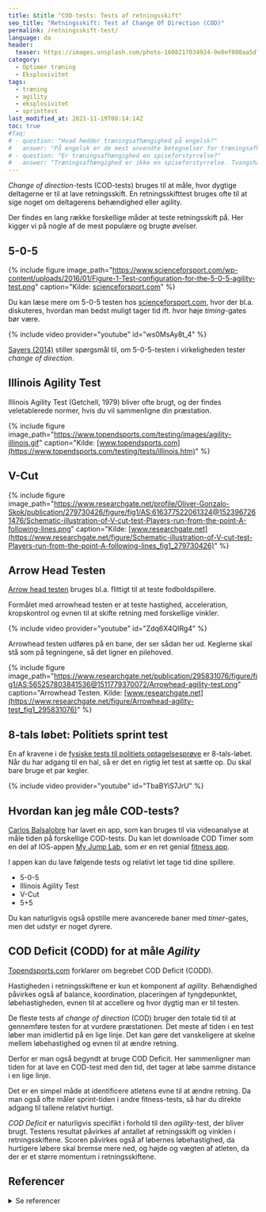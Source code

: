 ```yaml
---
title: &title "COD-tests: Tests af retningsskift"
seo_title: "Retningsskift: Test af Change Of Direction (COD)"
permalink: /retningsskift-test/
language: da
header:
  teaser: https://images.unsplash.com/photo-1608217034924-9e8ef080aa5d?ixlib=rb-1.2.1&ixid=MnwxMjA3fDB8MHxwaG90by1wYWdlfHx8fGVufDB8fHx8&auto=format&fit=crop&height=300&w=400&q=10
category:
  - Optimer træning
  - Eksplosivitet
tags:
  - træning
  - agility
  - eksplosivitet
  - sprinttest
last_modified_at: 2021-11-19T08:14:14Z
toc: true
#faq:
# - question: "Hvad hedder træningsafhængighed på engelsk?"
#   answer: "På engelsk er de mest anvendte betegnelser for træningsafhængighed 'exercise #addiction' og 'exercise dependence'."
# - question: "Er træningsafhængighed en spiseforstyrrelse?"
#   answer: "Træningsafhængighed er ikke en spiseforstyrrelse. Tvangshandlingerne er nemlig #ikke centreret omkring spisevaner, men derimod motion og træning. Træningsafhængig og #spiseforstyrrelser følges dog ofte ad."
---
```


_Change of direction_-tests (COD-tests) bruges til at måle, hvor dygtige deltagerne er til at lave retningsskift. En retningsskifttest bruges ofte til at sige noget om deltagerens behændighed eller agility.

Der findes en lang række forskellige måder at teste retningsskift på. Her kigger vi på nogle af de mest populære og brugte øvelser.

## 5-0-5

{% include figure image_path="https://www.scienceforsport.com/wp-content/uploads/2016/01/Figure-1-Test-configuration-for-the-5-0-5-agility-test.png" caption="Kilde: [scienceforsport.com](https://www.scienceforsport.com/5-0-5-agility-test/)" %}

Du kan læse mere om 5-0-5 testen hos [scienceforsport.com](https://www.scienceforsport.com/5-0-5-agility-test/), hvor der bl.a. diskuteres, hvordan man bedst muligt tager tid ift. hvor høje _timing_-gates bør være.

{% include video provider="youtube" id="ws0MsAy8t_4" %}

[Sayers (2014)](https://www.jsams.org/article/S1440-2440(14)00490-3/fulltext) stiller spørgsmål til, om 5-0-5-testen i virkeligheden tester _change of direction_.

## Illinois Agility Test

Illinois Agility Test (Getchell, 1979) bliver ofte brugt, og der findes veletablerede normer, hvis du vil sammenligne din præstation.

{% include figure image_path="https://www.topendsports.com/testing/images/agility-illinois.gif" caption="Kilde: [www.topendsports.com](https://www.topendsports.com/testing/tests/illinois.htm)" %}

## V-Cut

{% include figure image_path="https://www.researchgate.net/profile/Oliver-Gonzalo-Skok/publication/279730426/figure/fig1/AS:616377522061324@1523967261476/Schematic-illustration-of-V-cut-test-Players-run-from-the-point-A-following-lines.png" caption="Kilde: [www.researchgate.net](https://www.researchgate.net/figure/Schematic-illustration-of-V-cut-test-Players-run-from-the-point-A-following-lines_fig1_279730426)" %}

## Arrow Head Testen

[Arrow head testen](/arrowhead-test/) bruges bl.a. flittigt til at teste fodboldspillere.

Formålet med arrowhead testen er at teste hastighed, acceleration, kropskontrol og evnen til at skifte retning med forskellige vinkler.

{% include video provider="youtube" id="Zdq6X4QlRg4" %}

Arrowhead testen udføres på en bane, der ser sådan her ud. Keglerne skal stå som på tegningene, så det ligner en pilehoved.

{% include figure image_path="https://www.researchgate.net/publication/295831076/figure/fig1/AS:565257803841536@1511779370072/Arrowhead-agility-test.png" caption="Arrowhead Testen. Kilde: [www.researchgate.net](https://www.researchgate.net/figure/Arrowhead-agility-test_fig1_295831076)" %}

## 8-tals løbet: Politiets sprint test

En af kravene i de [fysiske tests til politiets optagelsesprøve](/politiets-fysiske-tests-krav-optagelsesproeve/) er 8-tals-løbet. Når du har adgang til en hal, så er det en rigtig let test at sætte op. Du skal bare bruge et par kegler.

{% include video provider="youtube" id="TbaBYiS7JrU" %}

## Hvordan kan jeg måle COD-tests?

[Carlos Balsalobre](https://www.carlos-balsalobre.com/) har lavet en app, som kan bruges til via videoanalyse at måle tiden på forskellige COD-tests. Du kan let downloade COD Timer som en del af IOS-appen [My Jump Lab](https://apps.apple.com/us/app/my-jump-lab/id1554077178), som er en ret genial [fitness app](/fitness-apps/).

I appen kan du lave følgende tests og relativt let tage tid dine spillere.

- 5-0-5
- Illinois Agility Test
- V-Cut
- 5+5

Du kan naturligvis også opstille mere avancerede baner med _timer_-gates, men det udstyr er noget dyrere.

## COD Deficit (CODD) for at måle _Agility_

[Topendsports.com](https://www.topendsports.com/testing/agility-cod-deficit.htm) forklarer om begrebet COD Deficit (CODD).

Hastigheden i retningsskiftene er kun et komponent af _agility_. Behændighed påvirkes også af balance, koordination, placeringen af tyngdepunktet, løbehastigheden, evnen til at accellere og hvor dygtig man er til testen.

De fleste tests af _change of direction_ (COD) bruger den totale tid til at gennemføre testen for at vurdere præstationen. Det meste af tiden i en test løber man imidlertid på en lige linje. Det kan gøre det vanskeligere at skelne mellem løbehastighed og evnen til at ændre retning.

Derfor er man også begyndt at bruge COD Deficit. Her sammenligner man tiden for at lave en COD-test med den tid, det tager at løbe samme distance i en lige linje.

Det er en simpel måde at identificere atletens evne til at ændre retning. Da man også ofte måler sprint-tiden i andre fitness-tests, så har du direkte adgang til tallene relativt hurtigt.

_COD Deficit_ er naturligvis specifikt i forhold til den _agility_-test, der bliver brugt. Testens resultat påvirkes af antallet af retningsskift og vinklen i retningsskiftene. Scoren påvirkes også af løbernes løbehastighed, da hurtigere løbere skal bremse mere ned, og højde og vægten af atleten, da der er et større momentum i retningsskiftene.

## Referencer

<details markdown="1">
  <summary>Se referencer</summary>

- Nimphius, S, Geib, G, Spiteri, T, and Carlisle, D. "Change of direction" deficit measurement in division I American football players. J Aust Strength Cond, (21): 115–117, 2013.
- Nimphius S, Callaghan SJ, Spiteri T, Lockie RG. (2016). Change of Direction Deficit: A More Isolated Measure of Change of Direction Performance Than Total 505 Time. J Strength Cond Res. Nov;30(11):3024-3032
</details>
